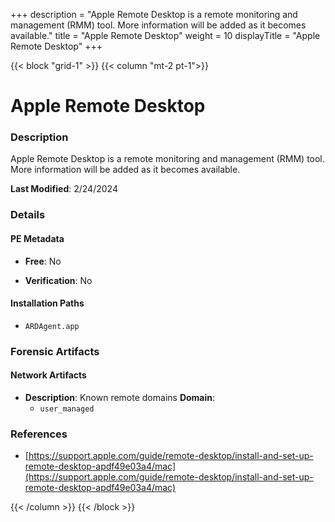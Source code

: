 +++
description = "Apple Remote Desktop is a remote monitoring and management (RMM) tool. More information will be added as it becomes available."
title = "Apple Remote Desktop"
weight = 10
displayTitle = "Apple Remote Desktop"
+++


{{< block "grid-1" >}}
{{< column "mt-2 pt-1">}}

# Apple Remote Desktop


### Description

Apple Remote Desktop is a remote monitoring and management (RMM) tool. More information will be added as it becomes available.



**Last Modified**: 2/24/2024

### Details


#### PE Metadata


- **Free**: No

- **Verification**: No




#### Installation Paths
- `ARDAgent.app`

### Forensic Artifacts




#### Network Artifacts

- **Description**: Known remote domains
  **Domain**:
    - `user_managed`





### References
- [https://support.apple.com/guide/remote-desktop/install-and-set-up-remote-desktop-apdf49e03a4/mac](https://support.apple.com/guide/remote-desktop/install-and-set-up-remote-desktop-apdf49e03a4/mac)



{{< /column >}}
{{< /block >}}
